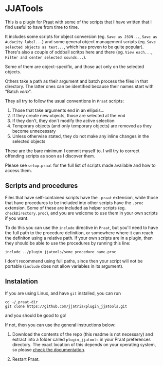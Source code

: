 JJATools
========

This is a plugin for [Praat][1] with some of the scripts that I have written that I find useful to have from time to time.

It includes some scripts for object conversion (eg. `Save as JSON...`, `Save as Audacity label...`) and some general object management scripts (eg. `Save selected objects as text...`, which has proven to be quite popular). There's also a couple of oddball scritps here and there (eg. `View each...`, `Filter and center selected sounds...`).

Some of them are object-specific, and those act only on the selected objects.

Others take a path as their argument and batch process the files in that directory. The latter ones can be identified because their names start with "Batch _verb_".

They all try to follow the usual conventions in `Praat` scripts:

1. Those that take arguments end in an ellipsis...
2. If they create new objects, those are selected at the end
3. If they don't, they don't modify the active selection
4. Temporary objects (and only temporary objects) are removed as they become unnecessary
5. Unless otherwise stated, they do not make any inline changes in the selected objects

These are the bare minimum I commit myself to. I will try to correct offending scripts as soon as I discover them.
    
Please see `setup.praat` for the full list of scripts made available and how to access them.

Scripts and procedures
----------------------

Files that have self-contained scripts have the `.praat` extension, while those that have procedures to be included into other scripts have the `.proc` extension. Some of these are included as helper scripts (eg. `checkDirectory.proc`), and you are welcome to use them in your own scripts if you want.

To do this you can use the `include` directive in `Praat`, but you'll need to have the full path to the procedure definition, or somewhere where it can reach the definiton using a relative path. If your own scripts are in a plugin, then they should be able to use the procedures by running this line:

    include ../plugin_jjatools/some_procedure_name.proc

I don't recommend using full paths, since then your script will not be portable (`include` does not allow variables in its argument).
    
Instalation
-----------

If you are using Linux, and have `git` installed, you can run

    cd ~/.praat-dir
    git clone https://github.com/jjatria/plugin_jjatools.git

and you should be good to go!

If not, then you can use the general instructions below:

1. Download the contents of the repo (this readme is not necessary) and extract into a folder called `plugin_jjatools` in your Praat preferences directory. The exact location of this depends on your operating system, so please [check the documentation][2].

2. Restart Praat.

[1]: www.praat.org
[2]: http://www.fon.hum.uva.nl/praat/manual/preferences_directory.html
